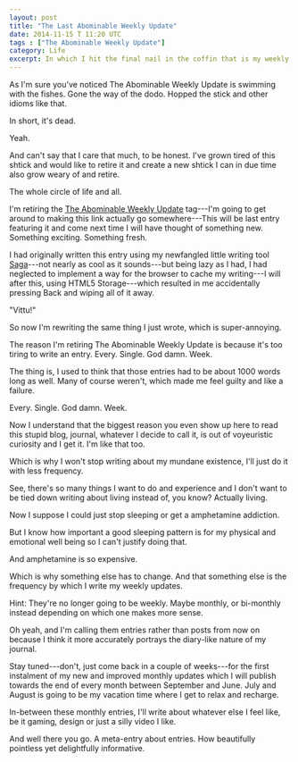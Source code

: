 ```yaml
---
layout: post
title: "The Last Abominable Weekly Update"
date: 2014-11-15 T 11:20 UTC
tags : ["The Abominable Weekly Update"]
category: Life
excerpt: In which I hit the final nail in the coffin that is my weekly updates and lay out the future plans for the new and improved monthly updates.
---
```

As I'm sure you've noticed The Abominable Weekly Update is swimming with the fishes. Gone the way of the dodo. Hopped the stick and other idioms like that.

In short, it's dead.

Yeah.

And can't say that I care that much, to be honest. I've grown tired of this shtick and would like to retire it and create a new shtick I can in due time also grow weary of and retire.

The whole circle of life and all.

I'm retiring the [The Abominable Weekly Update][tag] tag---I'm going to get around to making this link actually go somewhere---This will be last entry featuring it and come next time I will have thought of something new. Something exciting. Something fresh.

I had originally written this entry using my newfangled little writing tool [Saga][saga]---not nearly as cool as it sounds---but being lazy as I had, I had neglected to implement a way for the browser to cache my writing---I will after this, using HTML5 Storage---which resulted in me accidentally pressing Back and wiping all of it away.

"Vittu!"

So now I'm rewriting the same thing I just wrote, which is super-annoying.

The reason I'm retiring The Abominable Weekly Update is because it's too tiring to write an entry. Every. Single. God damn. Week.

The thing is, I used to think that those entries had to be about 1000 words long as well. Many of course weren't, which made me feel guilty and like a failure.

Every. Single. God damn. Week.

Now I understand that the biggest reason you even show up here to read this stupid blog, journal, whatever I decide to call it, is out of voyeuristic curiosity and I get it. I'm like that too.

Which is why I won't stop writing about my mundane existence, I'll just do it with less frequency.

See, there's so many things I want to do and experience and I don't want to be tied down writing about living instead of, you know? Actually living.

Now I suppose I could just stop sleeping or get a amphetamine addiction.

But I know how important a good sleeping pattern is for my physical and emotional well being so I can't justify doing that.

And amphetamine is so expensive.

Which is why something else has to change. And that something else is the frequency by which I write my weekly updates.

Hint: They're no longer going to be weekly. Maybe monthly, or bi-monthly instead depending on which one makes more sense.

Oh yeah, and I'm calling them entries rather than posts from now on because I think it more accurately portrays the diary-like nature of my journal.

Stay tuned---don't, just come back in a couple of weeks---for the first instalment of my new and improved monthly updates which I will publish towards the end of every month between September and June. July and August is going to be my vacation time where I get to relax and recharge.

In-between these monthly entries, I'll write about whatever else I feel like, be it gaming, design or just a silly video I like.

And well there you go. A meta-entry about entries. How beautifully pointless yet delightfully informative.

[tag]: /topics/index.html#The+Abominable+Weekly+Update
[saga]: http://carloseriksson.com/saga/